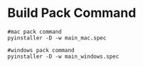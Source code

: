 
# Build Pack Command

```
#mac pack command
pyinstaller -D -w main_mac.spec

#windows pack command
pyinstaller -D -w main_windows.spec
```